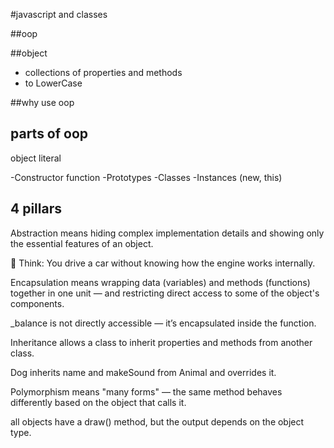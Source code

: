  #javascript and classes

 ##oop

 ##object
- collections of properties and methods
- to LowerCase

##why use oop

## parts of oop
object literal

-Constructor function
-Prototypes
-Classes
-Instances (new, this)

## 4 pillars
<!-- Abstraction -->
Abstraction means hiding complex implementation details and showing only the essential features of an object.

🧠 Think: You drive a car without knowing how the engine works internally.

<!-- Encapsulation -->
Encapsulation means wrapping data (variables) and methods (functions) together in one unit — and restricting direct access to some of the object's components.

_balance is not directly accessible — it’s encapsulated inside the function.

<!-- Inheritance -->
Inheritance allows a class to inherit properties and methods from another class.

Dog inherits name and makeSound from Animal and overrides it.


<!-- Polymorphism -->
Polymorphism means "many forms" — the same method behaves differently based on the object that calls it.

all objects have a draw() method, but the output depends on the object type.


